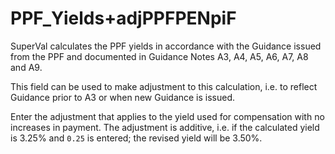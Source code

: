 # PPF_Yields+adjPPFPENpiF

SuperVal calculates the PPF yields in accordance with the Guidance issued from the PPF and documented in Guidance Notes A3, A4, A5, A6, A7, A8 and A9.

This field can be used to make adjustment to this calculation, i.e. to reflect Guidance prior to A3 or when new Guidance is issued.

Enter the adjustment that applies to the yield used for compensation with no
increases in payment. The adjustment is additive, i.e. if the calculated
yield is 3.25% and `0.25` is entered; the revised yield will be
3.50%.
